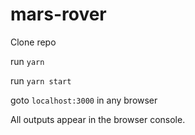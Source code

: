 # mars-rover

Clone repo

run `yarn`

run `yarn start`

goto `localhost:3000` in any browser

All outputs appear in the browser console.